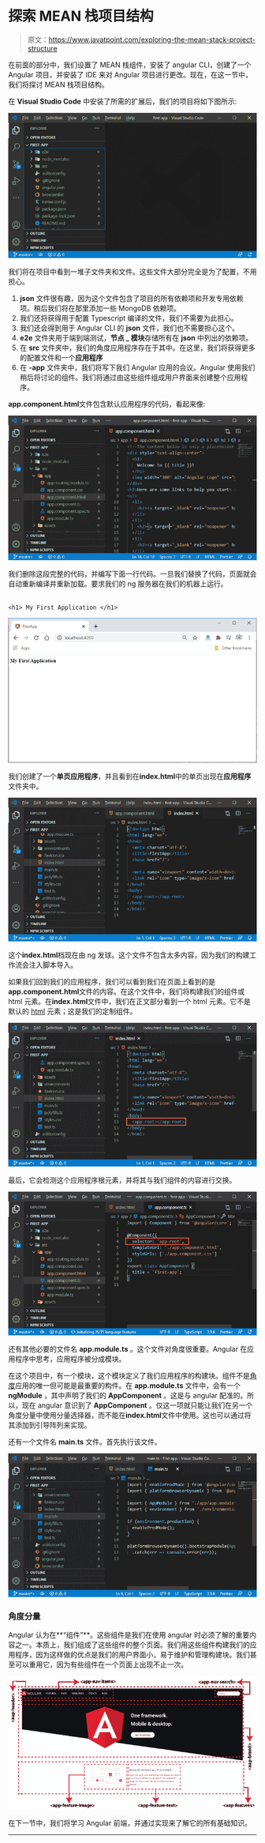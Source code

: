 # 探索 MEAN 栈项目结构

> 原文：<https://www.javatpoint.com/exploring-the-mean-stack-project-structure>

在前面的部分中，我们设置了 MEAN 栈组件，安装了 angular CLI，创建了一个 Angular 项目，并安装了 IDE 来对 Angular 项目进行更改。现在，在这一节中，我们将探讨 MEAN 栈项目结构。

在 **Visual Studio Code** 中安装了所需的扩展后，我们的项目将如下图所示:

![Exploring the MEAN Stack Project Structure](img/060327881b218cdc59ce6212cc643d03.png)

我们将在项目中看到一堆子文件夹和文件。这些文件大部分完全是为了配置，不用担心。

1.  **json** 文件很有趣，因为这个文件包含了项目的所有依赖项和开发专用依赖项。稍后我们将在那里添加一些 MongoDB 依赖项。
2.  我们还将获得用于配置 Typescript 编译的文件，我们不需要为此担心。
3.  我们还会得到用于 Angular CLI 的 **json** 文件，我们也不需要担心这个。
4.  **e2e** 文件夹用于端到端测试，**节点 _ 模块**存储所有在 **json** 中列出的依赖项。
5.  在 **src** 文件夹中，我们的角度应用程序存在于其中。在这里，我们将获得更多的配置文件和一个**应用程序**
6.  在 **-app** 文件夹中，我们将写下我们 Angular 应用的会议。Angular 使用我们稍后将讨论的组件。我们将通过由这些组件组成用户界面来创建整个应用程序。

**app.component.html**文件包含默认应用程序的代码，看起来像:

![Exploring the MEAN Stack Project Structure](img/1b8668ce5ab5ee683603d4972035c2f0.png)

我们删除这段完整的代码，并编写下面一行代码。一旦我们替换了代码，页面就会自动重新编译并重新加载。要求我们的 ng 服务器在我们的机器上运行。

```

<h1> My First Application </h1>

```

![Exploring the MEAN Stack Project Structure](img/502c2f549bdb42579d58755b5f92b534.png)

我们创建了一个**单页应用程序**，并且看到在**index.html**中的单页出现在**应用程序**文件夹中。

![Exploring the MEAN Stack Project Structure](img/0455b2478a6be6d3a9b3e75f3aeee9d9.png)

这个**index.html**档现在由 ng 发球。这个文件不包含太多内容，因为我们的构建工作流会注入脚本导入。

如果我们回到我们的应用程序，我们可以看到我们在页面上看到的是**app.component.html**文件的内容。在这个文件中，我们将构建我们的组件或 html 元素。在**index.html**文件中，我们在正文部分看到一个 html 元素。它不是默认的 [html](https://www.javatpoint.com/html-tutorial) 元素；这是我们的定制组件。

![Exploring the MEAN Stack Project Structure](img/9f967c317f47c0f182a9ec042be2d245.png)

最后，它会检测这个应用程序根元素，并将其与我们组件的内容进行交换。

![Exploring the MEAN Stack Project Structure](img/194bfea75a805b1ef9f325e45807f0c4.png)

还有其他必要的文件名 **app.module.ts** 。这个文件对角度很重要。Angular 在应用程序中思考，应用程序被分成模块。

在这个项目中，有一个模块，这个模块定义了我们应用程序的构建块。组件不是[角度](https://www.javatpoint.com/angularjs-tutorial)应用的唯一但可能是最重要的构件。在 **app.module.ts** 文件中，会有一个 **ngModule** ，其中声明了我们的 **AppComponent** 。这是与 angular 配准的。所以，现在 angular 意识到了 **AppComponent** 。仅这一项就只能让我们在另一个角度分量中使用分量选择器，而不能在**index.html**文件中使用。这也可以通过将其添加到引导阵列来实现。

还有一个文件名 **main.ts** 文件。首先执行该文件。

![Exploring the MEAN Stack Project Structure](img/8212d8f0dd54377bf5544376f5010f01.png)

### 角度分量

Angular 认为在**“组件”**。这些组件是我们在使用 angular 时必须了解的重要内容之一。本质上，我们组成了这些组件的整个页面。我们用这些组件构建我们的应用程序，因为这样做的优点是我们的用户界面小，易于维护和管理构建块。我们甚至可以重用它，因为有些组件在一个页面上出现不止一次。

![Exploring the MEAN Stack Project Structure](img/c574a6625906cef04b1531cffe86fc7b.png)

在下一节中，我们将学习 Angular 前端，并通过实现来了解它的所有基础知识。

* * *